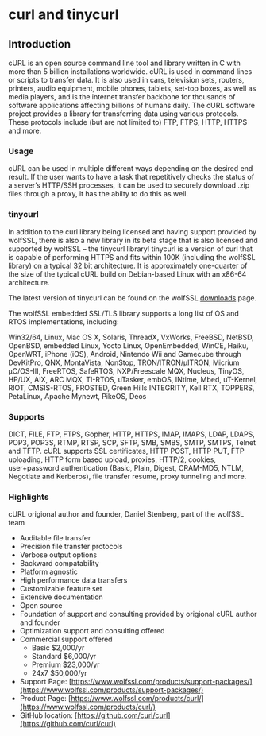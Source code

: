 # curl and tinycurl

## Introduction

cURL is an open source command line tool and library written in C with more than 5 billion installations worldwide. cURL is used in command lines or scripts to transfer data. It is also used in cars, television sets, routers, printers, audio equipment, mobile phones, tablets, set-top boxes, as well as media players, and is the internet transfer backbone for thousands of software applications affecting billions of humans daily. The cURL software project provides a library for transferring data using various protocols. These protocols include \(but are not limited to\) FTP, FTPS, HTTP, HTTPS and more.

### Usage

cURL can be used in multiple different ways depending on the desired end result. If the user wants to have a task that repetitively checks the status of a server’s HTTP/SSH processes, it can be used to securely download .zip files through a proxy, it has the abilty to do this as well.

### tinycurl

In addition to the curl library being licensed and having support provided by wolfSSL, there is also a new library in its beta stage that is also licensed and supported by wolfSSL – the tinycurl library! tinycurl is a version of curl that is capable of performing HTTPS and fits within 100K \(including the wolfSSL library\) on a typical 32 bit architecture. It is approximately one-quarter of the size of the typical cURL build on Debian-based Linux with an x86-64 architecture.

The latest version of tinycurl can be found on the wolfSSL [downloads](https://github.com/ethanlooney/GitBook/tree/41502708702a6e201e7ed3caeb2e8985a4f8c2d9/wolfssl.com/downloads/README.md) page.

The wolfSSL embedded SSL/TLS library supports a long list of OS and RTOS implementations, including:

Win32/64, Linux, Mac OS X, Solaris, ThreadX, VxWorks, FreeBSD, NetBSD, OpenBSD, embedded Linux, Yocto Linux, OpenEmbedded, WinCE, Haiku, OpenWRT, iPhone \(iOS\), Android, Nintendo Wii and Gamecube through DevKitPro, QNX, MontaVista, NonStop, TRON/ITRON/µITRON, Micrium µC/OS-III, FreeRTOS, SafeRTOS, NXP/Freescale MQX, Nucleus, TinyOS, HP/UX, AIX, ARC MQX, TI-RTOS, uTasker, embOS, INtime, Mbed, uT-Kernel, RIOT, CMSIS-RTOS, FROSTED, Green Hills INTEGRITY, Keil RTX, TOPPERS, PetaLinux, Apache Mynewt, PikeOS, Deos

### Supports

DICT, FILE, FTP, FTPS, Gopher, HTTP, HTTPS, IMAP, IMAPS, LDAP, LDAPS, POP3, POP3S, RTMP, RTSP, SCP, SFTP, SMB, SMBS, SMTP, SMTPS, Telnet and TFTP. cURL supports SSL certificates, HTTP POST, HTTP PUT, FTP uploading, HTTP form based upload, proxies, HTTP/2, cookies, user+password authentication \(Basic, Plain, Digest, CRAM-MD5, NTLM, Negotiate and Kerberos\), file transfer resume, proxy tunneling and more.

### Highlights

cURL origional author and founder, Daniel Stenberg, part of the wolfSSL team

* Auditable file transfer
* Precision file transfer protocols
* Verbose output options
* Backward compatability
* Platform agnostic
* High performance data transfers
* Customizable feature set
* Extensive documentation
* Open source
* Foundation of support and consulting provided by origional cURL author and founder
* Optimization support and consulting offered
* Commercial support offered
  * Basic  $2,000/yr
  * Standard $6,000/yr
  * Premium $23,000/yr
  * 24x7 $50,000/yr 
* Support Page: [https://www.wolfssl.com/products/support-packages/](https://www.wolfssl.com/products/support-packages/)
* Product Page: [https://www.wolfssl.com/products/curl/](https://www.wolfssl.com/products/curl/)
* GitHub location: [https://github.com/curl/curl](https://github.com/curl/curl)

